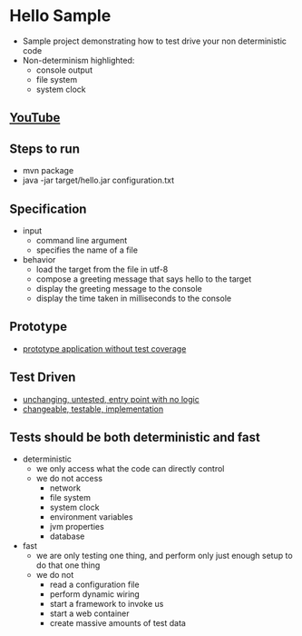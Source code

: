 # Hello Sample
- Sample project demonstrating how to test drive your non deterministic code
- Non-determinism highlighted:
    - console output
    - file system
    - system clock

## [YouTube](https://www.youtube.com/watch?v=b8EB31voC9U)

## Steps to run
- mvn package
- java -jar target/hello.jar configuration.txt

## Specification
- input
    - command line argument
    - specifies the name of a file
- behavior
    - load the target from the file in utf-8
    - compose a greeting message that says hello to the target
    - display the greeting message to the console
    - display the time taken in milliseconds to the console

## Prototype
                                                
- [prototype application without test coverage](src/test/scala/com/seanshubin/hello/PrototypeApp.scala)

## Test Driven
- [unchanging, untested, entry point with no logic](src/main/scala/com/seanshubin/hello/EntryPoint.scala)
- [changeable, testable, implementation](src/main/scala/com/seanshubin/hello/ApplicationBehavior.scala)

## Tests should be both deterministic and fast 
- deterministic
    - we only access what the code can directly control
    - we do not access
        - network
        - file system
        - system clock
        - environment variables
        - jvm properties
        - database
- fast
    - we are only testing one thing, and perform only just enough setup to do that one thing
    - we do not
        - read a configuration file
        - perform dynamic wiring
        - start a framework to invoke us
        - start a web container
        - create massive amounts of test data
